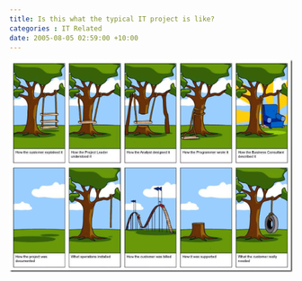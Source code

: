 ```yaml
---
title: Is this what the typical IT project is like?
categories : IT Related
date: 2005-08-05 02:59:00 +10:00
---
```


[![itproject][1]][0]

[0]: /files/WindowsLiveWriter/IsthiswhatthetypicalITprojectislike_12796/itproject_2.png
[1]: /files/WindowsLiveWriter/IsthiswhatthetypicalITprojectislike_12796/itproject_thumb.png
